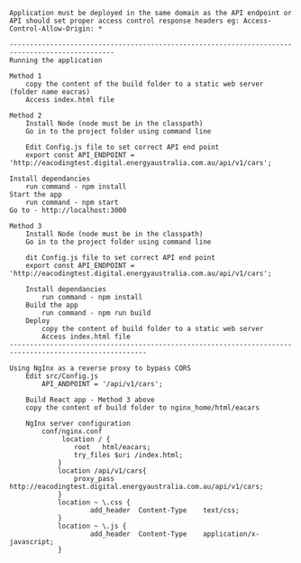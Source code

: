     Application must be deployed in the same domain as the API endpoint or 
    API should set proper access control response headers eg: Access-Control-Allow-Origin: *

    ------------------------------------------------------------------------------------------------    
    Running the application

    Method 1
        copy the content of the build folder to a static web server (folder name eacras)       
        Access index.html file

    Method 2
        Install Node (node must be in the classpath)
        Go in to the project folder using command line

        Edit Config.js file to set correct API end point
        export const API_ENDPOINT = 'http://eacodingtest.digital.energyaustralia.com.au/api/v1/cars';

    Install dependancies 
        run command - npm install
    Start the app
        run command - npm start
    Go to - http://localhost:3000

    Method 3
        Install Node (node must be in the classpath)
        Go in to the project folder using command line

        dit Config.js file to set correct API end point
        export const API_ENDPOINT = 'http://eacodingtest.digital.energyaustralia.com.au/api/v1/cars';

        Install dependancies
            run command - npm install
        Build the app
            run command - npm run build
        Deploy    
            copy the content of build folder to a static web server        
            Access index.html file
    --------------------------------------------------------------------------------------------------------

    Using NgInx as a reverse proxy to bypass CORS
        Edit src/Config.js 
            API_ANDPOINT = '/api/v1/cars';
    
        Build React app - Method 3 above
        copy the content of build folder to nginx_home/html/eacars
            
        NgInx server configuration
            conf/nginx.conf
                 location / {
                    root   html/eacars;
                    try_files $uri /index.html;		
                }
                location /api/v1/cars{
                    proxy_pass http://eacodingtest.digital.energyaustralia.com.au/api/v1/cars;	
                }
                location ~ \.css {
                        add_header  Content-Type    text/css;
                }
                location ~ \.js {
                        add_header  Content-Type    application/x-javascript;
                }	    
        
    
    
